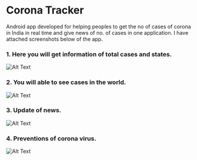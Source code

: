 # Corona Tracker
  
Android app developed for helping peoples to get the no of cases of corona in India in real time and give news of no. of cases in one application.
I have attached screenshots below of the app.

### 1. Here you will get information of total cases and states.
  
  
![Alt Text](1.jpg)

### 2. You will able to see cases in the world.

![Alt Text](3.jpg)

### 3. Update of news.

![Alt Text](4.jpg)

### 4. Preventions of corona virus.

![Alt Text](5.jpg)
